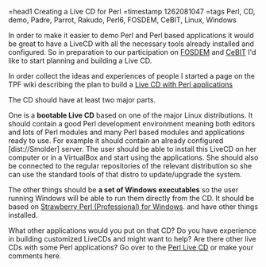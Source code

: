 =head1 Creating a Live CD for Perl
=timestamp 1262081047
=tags Perl, CD, demo, Padre, Parrot, Rakudo, Perl6, FOSDEM, CeBIT, Linux, Windows

In order to make it easier to demo Perl and Perl based applications it would be great
to have a LiveCD with all the necessary tools already installed and configured.
So in preparation to our participation on <a href="http://www.fosdem.org/">FOSDEM</a>
and <a href="http://www.cebit.de/opensource_e">CeBIT</a> I'd like to start planning
and building a Live CD.

In order collect the ideas and experiences of people I started a page on the TPF
wiki describing the plan to build a
<a href="http://www.perlfoundation.org/perl5/index.cgi?perllivecd">Live CD with Perl applications</a>

The CD should have at least two major parts.

One is a <b>bootable Live CD</b> based on one of the major
Linux distributions. It should contain a good Perl development environment meaning both editors
and lots of Perl modules and many Perl based modules and applications ready to use. For example it should
contain an already configured [dist://Smolder] server. The user should be able to install this LiveCD on
her computer or in a VirtualBox and start using the applications. She should also be connected to the
regular repositories of the relevant distribution so she can use the standard tools of that distro
to update/upgrade the system.

The other things should be <b>a set of Windows executables</b> so the user running Windows will be able to
run them directly from the CD. It should be based on
<a href="http://strawberryperl.com/">Strawberry Perl (Professional) for Windows</a>.
and have other things installed.

What other applications would you put on that CD? Do you have experience in building customized LiveCDs and might
want to help? Are there other live CDs with some Perl applications?
Go over to the <a href="http://www.perlfoundation.org/perl5/index.cgi?perllivecd">Perl Live CD</a> or make your
comments here.

